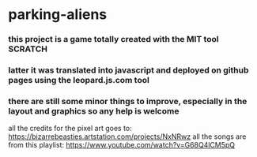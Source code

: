 # parking-aliens
### this project is a game totally created with the MIT tool SCRATCH
### latter it was translated into javascript and deployed on github pages using the leopard.js.com tool
### there are still some minor things to improve, especially in the layout and graphics so any help is welcome

all the credits for the pixel art goes to: https://bizarrebeasties.artstation.com/projects/NxNRwz
all the songs are from this playlist: https://www.youtube.com/watch?v=G68Q4lCM5pQ
